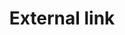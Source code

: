 ---
title: External link
tags: ["external", "link"]
icon: external-link
svg: '<svg xmlns="http://www.w3.org/2000/svg" width="24" height="24" fill="none" viewBox="0 0 24 24" stroke-width="1.5" stroke-linecap="round" stroke-linejoin="round" stroke="currentColor"><path d="M10 3.507c-2.946.032-4.59.219-5.682 1.311C3 6.136 3 8.258 3 12.5c0 4.243 0 6.364 1.318 7.682C5.636 21.5 7.758 21.5 12 21.5c4.243 0 6.364 0 7.682-1.318 1.061-1.061 1.268-2.643 1.308-5.434M21 3.5h-6.75m6.75 0v6.75m0-6.75-8.25 8.25"/></svg>'
---